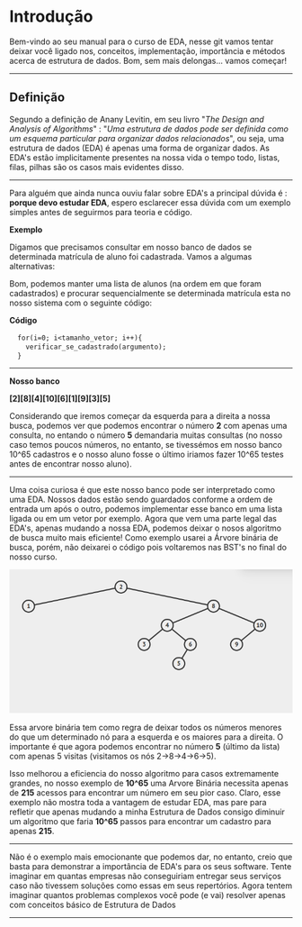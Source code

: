# Introdução

Bem-vindo ao seu manual para o curso de EDA, nesse git vamos tentar deixar você ligado nos, conceitos, implementação, importância e métodos acerca de estrutura de dados. Bom, sem mais delongas... vamos começar!

***
## Definição

  Segundo a definição de Anany Levitin, em seu livro "*The Design and Analysis of Algorithms*" : "*Uma estrutura de dados pode ser definida como um esquema particular para organizar dados relacionados*", ou seja, uma estrutura de dados (EDA) é apenas uma forma de organizar dados. As EDA's estão implicitamente presentes na nossa vida o tempo todo, listas, filas, pilhas são os casos mais evidentes disso.
  ___

  Para alguém que ainda nunca ouviu falar sobre EDA's a principal dúvida é : **porque devo estudar EDA**, espero esclarecer essa dúvida com um exemplo simples antes de seguirmos para teoria e código.

  **Exemplo**

  Digamos que precisamos consultar em nosso banco de dados se determinada matrícula de aluno foi cadastrada. Vamos a algumas alternativas:



  Bom, podemos manter uma lista de alunos (na ordem em que foram cadastrados) e procurar sequencialmente se determinada matrícula esta no nosso sistema com o seguinte código:

**Código**
```
  for(i=0; i<tamanho_vetor; i++){
    verificar_se_cadastrado(argumento);
  }
```
___
**Nosso banco**

  **[2][8][4][10][6][1][9][3][5]**

  Considerando que iremos começar da esquerda para a direita a nossa busca, podemos ver que podemos encontrar o número **2** com apenas uma consulta, no entando o número **5** demandaria muitas consultas (no nosso caso temos poucos números, no entanto, se tivessémos em nosso banco 10^65 cadastros e o nosso aluno fosse o último iriamos fazer 10^65 testes antes de encontrar nosso aluno).

___

Uma coisa curiosa é que este nosso banco pode ser interpretado como uma EDA. Nossos dados estão sendo guardados conforme a ordem de entrada um após o outro, podemos implementar esse banco em uma lista ligada ou em um vetor por exemplo. Agora que vem uma parte legal das EDA's, apenas mudando a nossa EDA, podemos deixar o nosos algoritmo de busca muito mais eficiente! Como exemplo usarei a Árvore binária de busca, porém, não deixarei o código pois voltaremos nas BST's no final do nosso curso.

![Arvore Binária de Busca (imagem criada em http://visualgo.net/)](bst_example.png)

Essa arvore binária tem como regra de deixar todos os números menores do que um determinado nó para a esquerda e os maiores para a direita. O importante é que agora podemos encontrar no número **5** (último da lista) com apenas 5 visitas (visitamos os nós 2->8->4->6->5).

Isso melhorou a  eficiencia do nosso algoritmo para casos extremamente grandes, no nosso exemplo de **10^65** uma Arvore Binária necessita apenas de **215** acessos para encontrar um número em seu pior caso. Claro, esse exemplo não mostra toda a vantagem de estudar EDA, mas pare para refletir que apenas mudando a minha Estrutura de Dados consigo diminuir um algoritmo que faria **10^65** passos para encontrar um cadastro para apenas **215**.

___

Não é o exemplo mais emocionante que podemos dar, no entanto, creio que basta para demonstrar a importância de EDA's para os seus software. Tente imaginar em quantas empresas não conseguiriam entregar seus serviços caso não tivessem soluções como essas em seus repertórios. Agora tentem imaginar quantos problemas complexos você pode (e vai) resolver apenas com conceitos básico de Estrutura de Dados
___
